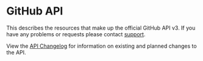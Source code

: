 
# GitHub API

This describes the resources that make up the official GitHub API v3. If you have any problems or requests please contact [support](mailto:support@github.com?subject=APIv3).

View the [API Changelog](/v3/changelog) for information on existing and planned changes to the API.

